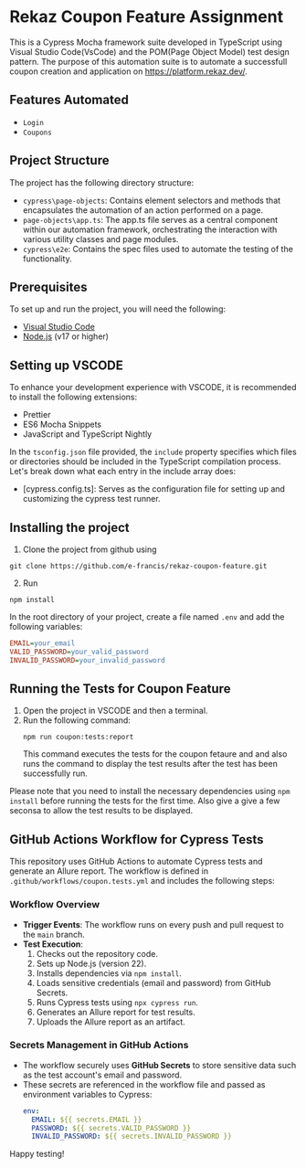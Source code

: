 # Rekaz Coupon Feature Assignment

This is a Cypress Mocha framework suite developed in TypeScript using Visual Studio Code(VsCode) and the POM(Page Object Model) test design pattern. The purpose of this automation suite is to automate a successfull coupon creation and application on https://platform.rekaz.dev/.

## Features Automated

- `Login`
- `Coupons`

## Project Structure

The project has the following directory structure:

- `cypress\page-objects`: Contains element selectors and methods that encapsulates the automation of an action performed on a page.
- `page-objects\app.ts`: The app.ts file serves as a central component within our automation framework, orchestrating the interaction with various utility classes and page modules.
- `cypress\e2e`: Contains the spec files used to automate the testing of the functionality.

## Prerequisites

To set up and run the project, you will need the following:

- [Visual Studio Code](https://code.visualstudio.com/download)
- [Node.js](https://nodejs.org/en/) (v17 or higher)

## Setting up VSCODE

To enhance your development experience with VSCODE, it is recommended to install the following extensions:

- Prettier
- ES6 Mocha Snippets
- JavaScript and TypeScript Nightly

In the `tsconfig.json` file provided, the `include` property specifies which files or directories should be included in the TypeScript compilation process. Let's break down what each entry in the include array does:

- [cypress.config.ts]: Serves as the configuration file for setting up and customizing the cypress test runner.

## Installing the project

1. Clone the project from github using 
```
git clone https://github.com/e-francis/rekaz-coupon-feature.git

```
2. Run 
```
npm install
```
In the root directory of your project, create a file named `.env` and add the following variables:  

```ini
EMAIL=your_email
VALID_PASSWORD=your_valid_password
INVALID_PASSWORD=your_invalid_password
```
## Running the Tests for Coupon Feature

1. Open the project in VSCODE and then a terminal.
2. Run the following command:
   ```
   npm run coupon:tests:report
   ```
   This command executes the tests for the coupon fetaure and and also runs the command to display the test results after the test has been successfully run.

Please note that you need to install the necessary dependencies using `npm install` before running the tests for the first time. Also give a give a few seconsa to allow the test results to be displayed.

## GitHub Actions Workflow for Cypress Tests  

This repository uses GitHub Actions to automate Cypress tests and generate an Allure report. The workflow is defined in `.github/workflows/coupon.tests.yml` and includes the following steps:

### Workflow Overview  

- **Trigger Events**: The workflow runs on every push and pull request to the `main` branch.  
- **Test Execution**:  
  1. Checks out the repository code.  
  2. Sets up Node.js (version 22).  
  3. Installs dependencies via `npm install`.  
  4. Loads sensitive credentials (email and password) from GitHub Secrets.  
  5. Runs Cypress tests using `npx cypress run`.  
  6. Generates an Allure report for test results.  
  7. Uploads the Allure report as an artifact.  

### Secrets Management in GitHub Actions  

- The workflow securely uses **GitHub Secrets** to store sensitive data such as the test account's email and password.  
- These secrets are referenced in the workflow file and passed as environment variables to Cypress:  
  ```yaml
  env:
    EMAIL: ${{ secrets.EMAIL }}
    PASSWORD: ${{ secrets.VALID_PASSWORD }}
    INVALID_PASSWORD: ${{ secrets.INVALID_PASSWORD }}


Happy testing!
